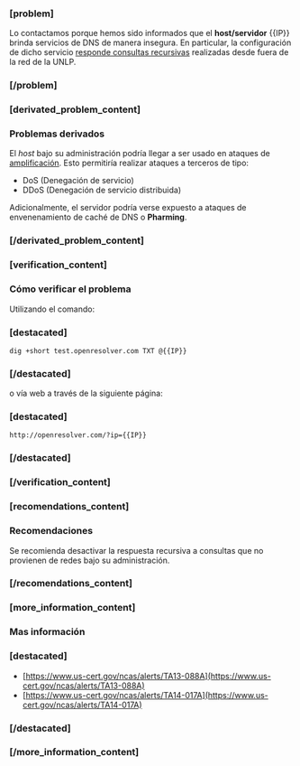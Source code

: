 ### [problem]
Lo contactamos porque hemos sido informados que el **host/servidor** {{IP}} brinda servicios de DNS de manera insegura. 
En particular, la configuración de dicho servicio 
[responde consultas recursivas](https://www.us-cert.gov/ncas/alerts/TA13-088A) realizadas desde fuera de la red de la UNLP.
### [/problem]

### [derivated_problem_content]
### Problemas derivados

El *host* bajo su administración podría llegar a ser usado en ataques de
[amplificación](https://www.us-cert.gov/ncas/alerts/TA14-017A). Esto
permitiría realizar ataques a terceros de tipo:

* DoS (Denegación de servicio)
* DDoS (Denegación de servicio distribuida)

Adicionalmente, el servidor podría verse expuesto a ataques de
envenenamiento de caché de DNS o **Pharming**.
### [/derivated_problem_content]

### [verification_content]
### Cómo verificar el problema

Utilizando el comando:
### [destacated]
    dig +short test.openresolver.com TXT @{{IP}}
### [/destacated]
o vía web a través de la siguiente página:
### [destacated]
    http://openresolver.com/?ip={{IP}}
### [/destacated]

### [/verification_content]
### [recomendations_content]

### Recomendaciones

Se recomienda desactivar la respuesta recursiva a consultas que no
provienen de redes bajo su administración.
### [/recomendations_content]

### [more_information_content]

### Mas información
### [destacated]
* [https://www.us-cert.gov/ncas/alerts/TA13-088A](https://www.us-cert.gov/ncas/alerts/TA13-088A)
* [https://www.us-cert.gov/ncas/alerts/TA14-017A](https://www.us-cert.gov/ncas/alerts/TA14-017A)

### [/destacated]
### [/more_information_content]

